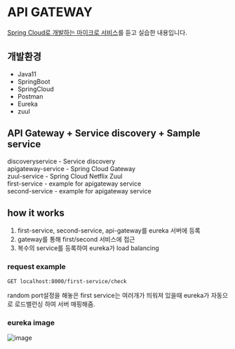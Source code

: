 # API GATEWAY

[Spring Cloud로 개발하는 마이크로 서비스](https://www.inflearn.com/course/%EC%8A%A4%ED%94%84%EB%A7%81-%ED%81%B4%EB%9D%BC%EC%9A%B0%EB%93%9C-%EB%A7%88%EC%9D%B4%ED%81%AC%EB%A1%9C%EC%84%9C%EB%B9%84%EC%8A%A4/)를 듣고 실습한 내용입니다.

## 개발환경
* Java11
* SpringBoot
* SpringCloud
* Postman
* Eureka
* zuul

## API Gateway + Service discovery + Sample service
discoveryservice - Service discovery   
apigateway-service - Spring Cloud Gateway   
zuul-service - Spring Cloud Netflix Zuul   
first-service - example for apigateway service   
second-service - example for apigateway service


## how it works
1. first-service, second-service, api-gateway를 eureka 서버에 등록
2. gateway를 통해 first/second 서비스에 접근
3. 복수의 service를 등록하여 eureka가 load balancing

### request example
```
GET localhost:8000/first-service/check
```
random port설정을 해놓은 first service는 여러개가 띄워져 있을때 eureka가 자동으로 로드밸런싱 하여 서버 매핑해줌.

### eureka image
![image](https://user-images.githubusercontent.com/45115557/186111806-b67aad10-6706-4077-802f-53c7cef2203b.png)

